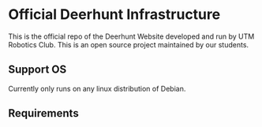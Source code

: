 # Official Deerhunt Infrastructure 
This is the official repo of the  Deerhunt Website developed and run by UTM Robotics Club. This is an open source project maintained by our students. 

## Support OS
Currently only runs on any linux distribution of Debian.


## Requirements
